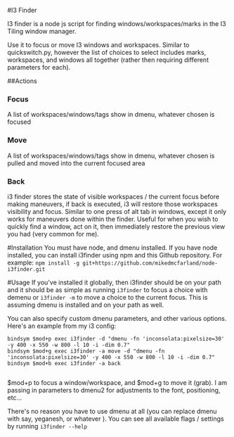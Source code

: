 #I3 Finder

I3 finder is a node js script for finding windows/workspaces/marks in the I3 Tiling window manager.

Use it to focus or move I3 windows and workspaces.
Similar to quickswitch.py, however the list of choices to select includes 
marks, workspaces, and windows all together (rather then requiring different parameters for each).

##Actions
### Focus 
A list of workspaces/windows/tags show in dmenu, whatever chosen is focused
### Move
A list of workspaces/windows/tags show in dmenu, whatever chosen is pulled and 
moved into the current focused area

### Back 
i3 finder stores the state of visible workspaces / the current focus before 
making maneuvers, if back is executed, i3 will restore those workspaces visibility
and focus. Similar to one press of alt tab in windows, except it only works for 
maneuvers done within the finder. Useful for when you wish to quickly find a window, 
act on it, then immediately restore the previous view you had (very common for me).

#Installation
You must have node, and dmenu installed.
If you have node installed, you can install i3finder using npm and this Github repository. For example:
`npm install -g git+https://github.com/mikedmcfarland/node-i3finder.git`

#Usage
If you've installed it globally, then i3finder should be on your path and it should be as simple as running
`i3finder` to focus a choice with demenu or `i3finder -m` to move a choice to the current focus. This is assuming
dmenu is installed and on your path as well.


You can also specify custom dmenu parameters, and other various options. Here's an example from my i3 config:
```
bindsym $mod+p exec i3finder -d "dmenu -fn 'inconsolata:pixelsize=30' -y 400 -x 550 -w 800 -l 10 -i -dim 0.7"
bindsym $mod+g exec i3finder -a move -d "dmenu -fn 'inconsolata:pixelsize=30' -y 400 -x 550 -w 800 -l 10 -i -dim 0.7"
bindsym $mod+b exec i3finder -a back
 
```
$mod+p to focus a window/workspace, and $mod+g to move it (grab). I am passing in parameters to dmenu2 for adjustments to the font, positioning, etc...

There's no reason you have to use dmenu at all (you can replace dmenu with say, yeganesh, or whatever ).
 You can see all available flags / settings by running
`i3finder --help`	 